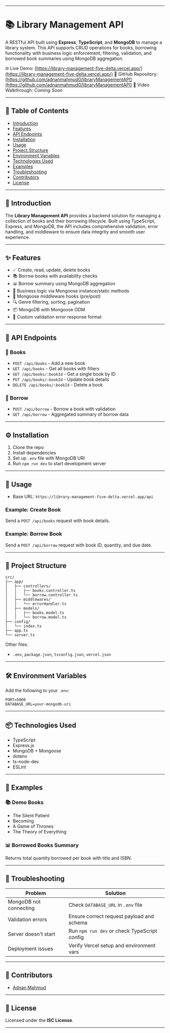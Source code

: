 
---

# 📚 Library Management API

A RESTful API built using **Express**, **TypeScript**, and **MongoDB** to manage a library system. This API supports CRUD operations for books, borrowing functionality with business logic enforcement, filtering, validation, and borrowed book summaries using MongoDB aggregation.

🌐 Live Demo: [https://library-management-five-delta.vercel.app/](https://library-management-five-delta.vercel.app/)
📁 GitHub Repository: [https://github.com/adnanmahmud0/libraryManagementAPI](https://github.com/adnanmahmud0/libraryManagementAPI)
🎥 Video Walkthrough: *Coming Soon*

---

## 📌 Table of Contents

* [Introduction](#introduction)
* [Features](#features)
* [API Endpoints](#api-endpoints)
* [Installation](#installation)
* [Usage](#usage)
* [Project Structure](#project-structure)
* [Environment Variables](#environment-variables)
* [Technologies Used](#technologies-used)
* [Examples](#examples)
* [Troubleshooting](#troubleshooting)
* [Contributors](#contributors)
* [License](#license)

---

## 📖 Introduction

The **Library Management API** provides a backend solution for managing a collection of books and their borrowing lifecycle. Built using TypeScript, Express, and MongoDB, the API includes comprehensive validation, error handling, and middleware to ensure data integrity and smooth user experience.

---

## ✨ Features

* ✅ Create, read, update, delete books
* 📚 Borrow books with availability checks
* 📊 Borrow summary using MongoDB aggregation
* 🧠 Business logic via Mongoose instance/static methods
* 🔄 Mongoose middleware hooks (pre/post)
* 🔍 Genre filtering, sorting, pagination
* 📦 MongoDB with Mongoose ODM
* 🚨 Custom validation error response format

---

## 📡 API Endpoints

### 📘 Books

* `POST /api/books` - Add a new book
* `GET /api/books` - Get all books with filters
* `GET /api/books/:bookId` - Get a single book by ID
* `PUT /api/books/:bookId` - Update book details
* `DELETE /api/books/:bookId` - Delete a book

### 📕 Borrow

* `POST /api/borrow` - Borrow a book with validation
* `GET /api/borrow` - Aggregated summary of borrow data

---

## ⚙️ Installation

1. Clone the repo
2. Install dependencies
3. Set up `.env` file with MongoDB URI
4. Run `npm run dev` to start development server

---

## 🚀 Usage

* Base URL: `https://library-management-five-delta.vercel.app/api`

### Example: Create Book

Send a `POST /api/books` request with book details.

### Example: Borrow Book

Send a `POST /api/borrow` request with book ID, quantity, and due date.

---

## 🧱 Project Structure

```
src/
├── app/
│   ├── controllers/
│   │   ├── books.controller.ts
│   │   └── borrow.controller.ts
│   ├── middlewares/
│   │   └── errorHandler.ts
│   ├── models/
│   │   ├── books.model.ts
│   │   └── borrow.model.ts
├── config/
│   └── index.ts
├── app.ts
└── server.ts
```

Other files:

* `.env`, `package.json`, `tsconfig.json`, `vercel.json`

---

## 🛠 Environment Variables

Add the following to your `.env`:

```
PORT=5000
DATABASE_URL=your-mongodb-uri
```

---

## 📦 Technologies Used

* TypeScript
* Express.js
* MongoDB + Mongoose
* dotenv
* ts-node-dev
* ESLint

---

## 🧪 Examples

### 📚 Demo Books

* The Silent Patient
* Becoming
* A Game of Thrones
* The Theory of Everything

### 📊 Borrowed Books Summary

Returns total quantity borrowed per book with title and ISBN.

---

## 🧰 Troubleshooting

| Problem                | Solution                                     |
| ---------------------- | -------------------------------------------- |
| MongoDB not connecting | Check `DATABASE_URL` in `.env` file          |
| Validation errors      | Ensure correct request payload and schema    |
| Server doesn't start   | Run `npm run dev` or check TypeScript config |
| Deployment issues      | Verify Vercel setup and environment vars     |

---

## 👥 Contributors

* [Adnan Mahmud](https://github.com/adnanmahmud0)

---

## 📄 License

Licensed under the **ISC License**.

---
